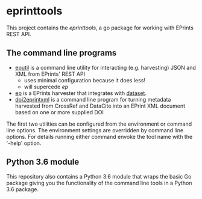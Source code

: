 
# eprinttools

This project contains the _eprinttools_, a go package for working with EPrints 
REST API. 

## The command line programs

+ [eputil](docs/eputil.html) is a command line utility for interacting (e.g. harvesting) JSON and XML from EPrints' REST API
    + uses minimal configuration because it does less!
    + will supercede _ep_
+ [ep](docs/ep.html) is a EPrints harvester that integrates with [dataset](https://github.com/caltechlibrary/dataset).
+ [doi2eprintxml](docs/doi2eprintxml.html) is a command line program for turning metadata harvested from CrossRef and DataCite into an EPrint XML document based on one or more supplied DOI

The first two utilities can be configured from the environment or 
command line options. The environment settings are overridden by command 
line options. For details running either command envoke the
tool name with the '-help' option. 

## Python 3.6 module

This repository also contains a Python 3.6 module that wraps the 
basic Go package giving you the functionality of the command line tools 
in a Python 3.6 package.


